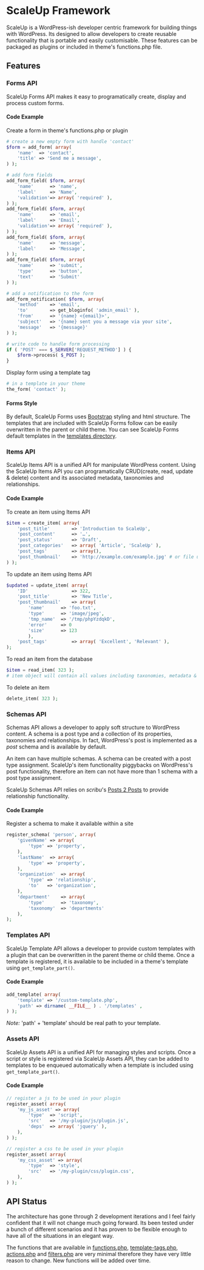 # ScaleUp Framework
ScaleUp is a WordPress-ish developer centric framework for building things with WordPress. Its designed to allow developers to create reusable functionality that is portable and easily customisable. These features can be packaged as plugins or included in theme's functions.php file.

## Features

### Forms API
ScaleUp Forms API makes it easy to programatically create, display and process custom forms. 

#### Code Example
Create a form in theme's functions.php or plugin
```php
# create a new empty form with handle 'contact'
$form = add_form( array( 
	'name' 	=> 'contact',
	'title' => 'Send me a message',
) );

# add form fields
add_form_field( $form, array(
	'name' 		=> 'name',
	'label'		=> 'Name',
	'validation'=> array( 'required' ),
) );
add_form_field( $form, array(
	'name' 		=> 'email',
	'label'		=> 'Email',
	'validation'=> array( 'required' ),
) );
add_form_field( $form, array(
	'name'		=> 'message',
	'label'		=> 'Message',
) );
add_form_field( $form, array(
	'name'		=> 'submit',
	'type'		=> 'button',
	'text'		=> 'Submit'
) );

# add a notification to the form
add_form_notification( $form, array(
	'method'	=> 'email',
	'to'		=> get_bloginfo( 'admin_email' ),
	'from'		=> '{name} <{email}>',
	'subject'	=> '{name} sent you a message via your site',
	'message'	=> '{message}'
) );

# write code to handle form processing
if ( 'POST' === $_SERVER['REQUEST_METHOD'] ) {
	$form->process( $_POST );
}
```
Display form using a template tag
```php
# in a template in your theme
the_form( 'contact' );
```

#### Forms Style
By default, ScaleUp Forms uses [Bootstrap](http://twitter.github.com/bootstrap/) styling and html structure. The templates that are included with ScaleUp Forms follow can be easily overwritten in the parent or child theme. You can see ScaleUp Forms default templates in the [templates directory](templates). 

### Items API
ScaleUp Items API is a unified API for manipulate WordPress content. Using the ScaleUp Items API you can programatically CRUD(create, read, update & delete) content and its associated metadata, taxonomies and relationships. 

#### Code Example
To create an item using Items API
```php
$item = create_item( array(
	'post_title' 		=> 'Introduction to ScaleUp',
	'post_content'		=> '…',
	'post_status'		=> 'Draft',
	'post_categories' 	=> array( 'Article', 'ScaleUp' ),
	'post_tags'			=> array(),
	'post_thumbnail'	=> 'http://example.com/example.jpg' # or file upload array
) );
```

To update an item using Items API
```php
$updated = update_item( array(
	'ID'				=> 322,
	'post_title' 		=> 'New Title',
	'post_thumbnail'	=> array(
		'name' 		=> 'foo.txt',
        'type' 		=> 'image/jpeg',
        'tmp_name' 	=> '/tmp/phpYzdqkD',
        'error' 	=> 0
        'size' 		=> 123
        ),
    'post_tags'			=> array( 'Excellent', 'Relevant' ),
);
```

To read an item from the database
```php
$item = read_item( 323 );
# item object will contain all values including taxonomies, metadata & relationships
```

To delete an item
```php
delete_item( 323 );
```

### Schemas API
Schemas API allows a developer to apply soft structure to WordPress content. A schema is a post type and a collection of its properties, taxonomies and relationships. In fact, WordPress's post is implemented as a *post* schema and is available by default.

An item can have multiple schemas. A schema can be created with a post type assignment. ScaleUp's item functionality piggybacks on WordPress's post functionality, therefore an item can not have more than 1 schema with a post type assignment.

ScaleUp Schemas API relies on *scribu*'s [Posts 2 Posts](http://wordpress.org/extend/plugins/posts-to-posts/) to provide relationship functionality.

#### Code Example
Register a schema to make it available within a site
```php
register_schema( 'person', array(
	'givenName'	=> array(
		'type' => 'property',
	),
	'lastName'	=> array(
		'type' => 'property',
	),
	'organization'	=> array(
		'type' => 'relationship',
		'to'   => 'organization',
	),
	'department'	=> array(
		'type' 		=> 'taxonomy',
		'taxonomy' 	=> 'departments'
	),
);
```

### Templates API
ScaleUp Template API allows a developer to provide custom templates with a plugin that can be overwritten in the parent theme or child theme. Once a template is registered, it is available to be included in a theme's template using ```get_template_part()```.

#### Code Example
```php
add_template( array(
	'template' => '/custom-template.php',
	'path' => dirname( __FILE__ ) . '/templates' ,
) );
```

*Note:* 'path' + 'template' should be real path to your template.

### Assets API
ScaleUp Assets API is a unified API for managing styles and scripts. Once a script or style is registered via ScaleUp Assets API, they can be added to templates to be enqueued automatically when a template is included using ```get_template_part()```.

#### Code Example
```php
// register a js to be used in your plugin
register_asset( array(
	'my_js_asset' => array(
		'type'	=> 'script',
		'src'	=> '/my-plugin/js/plugin.js',
		'deps'	=> array( 'jquery' ),
	),
) );

// register a css to be used in your plugin
register_asset( array(
	'my_css_asset' => array(
		'type'	=> 'style',
		'src'	=> '/my-plugin/css/plugin.css',
	),
) );
```

## API Status

The architecture has gone through 2 development iterations and I feel fairly confident that it will not change much going forward. Its been tested under a bunch of different scenarios and it has proven to be flexible enough to have all of the situations in an elegant way. 

The functions that are available in [functions.php](functions.php), [template-tags.php](template-tags.php), [actions.php](actions.php) and [filters.php](filters.php) are very minimal therefore they have very little reason to change. New functions will be added over time.
